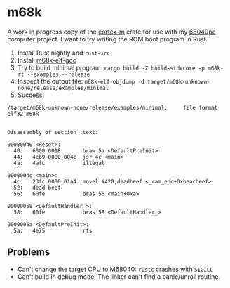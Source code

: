 # m68k

A work in progress copy of the [cortex-m](https://github.com/rust-embedded/cortex-m) crate
for use with my [68040pc](https://github.com/anthonydotmoe/68040pc) computer project. I
want to try writing the ROM boot program in Rust.

1. Install Rust nightly and `rust-src`
1. Install [m68k-elf-gcc](https://aur.archlinux.org/packages/m68k-elf-gcc)
1. Try to build minimal program: `cargo build -Z build-std=core -p m68k-rt --examples --release`
1. Inspect the output file: `m68k-elf-objdump -d target/m68k-unknown-none/release/examples/minimal`
1. Success!

```
/target/m68k-unknown-none/release/examples/minimal:     file format elf32-m68k


Disassembly of section .text:

00000040 <Reset>:
  40:   6000 0018       braw 5a <DefaultPreInit>
  44:   4eb9 0000 004c  jsr 4c <main>
  4a:   4afc            illegal

0000004c <main>:
  4c:   23fc 0000 01a4  movel #420,deadbeef <_ram_end+0xbeacbeef>
  52:   dead beef 
  56:   60fe            bras 56 <main+0xa>

00000058 <DefaultHandler_>:
  58:   60fe            bras 58 <DefaultHandler_>

0000005a <DefaultPreInit>:
  5a:   4e75            rts
```

## Problems

- Can't change the target CPU to M68040: `rustc` crashes with `SIGILL`
- Can't build in debug mode: The linker can't find a panic/unroll routine.
